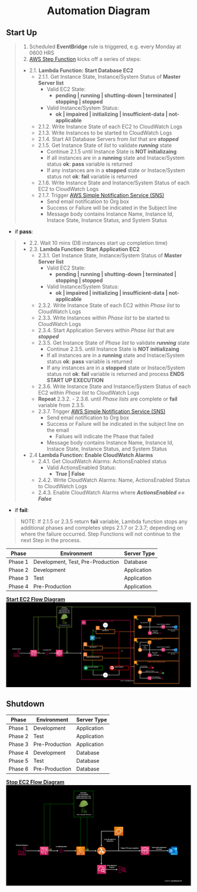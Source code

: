 # <p align="center">**Automation Diagram**</p>

## **Start Up**

> 1. Scheduled **EventBridge** rule is triggered, e.g. every Monday at 0600 HRS
> 2. [AWS Step Function](https://docs.aws.amazon.com/step-functions/latest/dg/welcome.html) kicks off a series of steps: 
>  - 2.1. **Lambda Function: Start Database EC2**
>    - 2.1.1. Get Instance State, Instance/System Status of **Master Server list**
>       - Valid EC2 State:
>          - **pending | running | shutting-down | terminated | stopping | stopped**
>       - Valid Instance/System Status:
>          - **ok | impaired | initializing | insufficient-data | not-applicable**
>    - 2.1.2. Write Instance State of each EC2 to CloudWatch Logs
>    - 2.1.3. Write Instances to be started to CloudWatch Logs
>    - 2.1.4. Start All Database Servers from *list* that are ***stopped***
>    - 2.1.5. Get Instance State of *list* to validate ***running*** state
>        - Continue 2.1.5 until Instance State is **NOT initializaing**
>        - If all instances are in a **running** state  and  Instace/System status **ok**: **pass** variable is returned
>        - If any instances are in a **stopped** state or Instace/System status not **ok**: **fail** variable is returned
>    - 2.1.6. Write Instance State and Instance/System Status of each EC2 to CloudWatch Logs
>    - 2.1.7. Trigger [AWS Simple Notification Service (SNS)](https://docs.aws.amazon.com/sns/latest/dg/welcome.html)
>        - Send email notification to Org box
>        - Success or Failure will be indicated in the Subject line
>        - Message body contains Instance Name, Instance Id, Instace State, Instance Status, and System Status
- if **pass**: 
> - 2.2. Wait 10 mins (DB instances start up completion time)
> - 2.3. **Lambda Function: Start Application EC2**
>    - 2.3.1. Get Instance State, Instance/System Status of **Master Server list**
>       - Valid EC2 State:
>          - **pending | running | shutting-down | terminated | stopping | stopped**
>       - Valid Instance/System Status:
>          - **ok | impaired | initializing | insufficient-data | not-applicable**
>    - 2.3.2. Write Instance State of each EC2 within *Phase list* to CloudWatch Logs
>    - 2.3.3. Write Instances within *Phase list* to be started to CloudWatch Logs
>    - 2.3.4. Start Application Servers within *Phase list* that are ***stopped***
>    - 2.3.5. Get Instance State of *Phase list* to validate ***running*** state
>         - Continue 2.3.5. until Instance State is **NOT initializaing**
>         - If all instances are in a **running** state  and  Instace/System status **ok**: **pass** variable is returned
>         - If any instances are in a **stopped** state or Instace/System status not **ok**: **fail** variable is returned and process **ENDS START UP EXECUTION**
>     - 2.3.6. Write Instance State and Instance/System Status of each EC2 within *Phase list* to CloudWatch Logs
>     -  **Repeat** 2.3.2. - 2.3.6. until *Phase lists* are complete or **fail** variable from 2.3.5.
>     - 2.3.7. Trigger [AWS Simple Notification Service (SNS)](https://docs.aws.amazon.com/sns/latest/dg/welcome.html)
>         - Send email notification to Org box
>         - Success or Failure will be indicated in the subject line on the email
>             - Failues will indicate the Phase that failed
>         - Message body contains Instance Name, Instance Id, Instace State, Instance Status, and System Status
> - 2.4 **Lambda Function: Enable CloudWatch Alarms**
>    - 2.4.1. Get CloudWatch Alarms: ActionsEnabled status
>       - Valid ActionsEnabled Status:
>         - **True | False**
>    - 2.4.2. Write CloudWatch Alarms: Name, ActionsEnabled Status to CloudWatch Logs
>    - 2.4.3. Enable CloudWatch Alarms where ***ActionsEnabled == False***
- if **fail**:
> NOTE: If 2.1.5 or 2.3.5 return **fail** variable, Lambda function stops any additional phases and completes steps 2.1.7 or 2.3.7; depending on where the failure occurred. Step Functions will not continue to the next Step in the process.

| Phase | Environment | Server Type |
|-------|-------------|-------------|
| Phase 1 | Development, Test, Pre-Production | Database |
| Phase 2 | Development | Application |
| Phase 3 | Test | Application |
| Phase 4 | Pre-Production | Application |

[**Start EC2 Flow Diagram**](/source/images/lambda_startup_diagram.PNG)
<img src="/source/images/lambda_startup_diagram.PNG">

## **Shutdown**
| Phase | Environment | Server Type|
|-------|-------------|------------|
| Phase 1 | Development | Application |
| Phase 2 | Test | Application |
| Phase 3 | Pre-Production | Application |
| Phase 4 | Development | Database |
| Phase 5 | Test | Database |
| Phase 6 | Pre-Production | Database |

[**Stop EC2 Flow Diagram**](/source/images/lambda_startup_diagram.PNG)
<img src="/source/images/lambda_shutdown_diagram.png">
